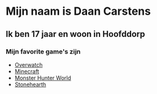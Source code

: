 # Mijn naam is Daan Carstens

## Ik ben 17 jaar en woon in Hoofddorp

### Mijn favorite game's zijn
 
* [Overwatch](https://playoverwatch.com/en-us/)
* [Minecraft](https://www.minecraft.net/nl-nl/) 
* [Monster Hunter World](https://www.monsterhunterworld.com/)
* [Stonehearth](https://www.stonehearth.net/)






